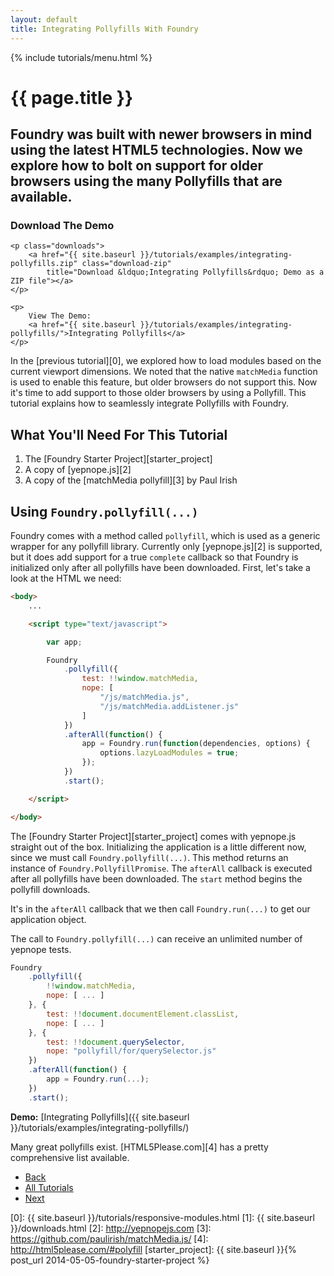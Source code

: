 ```yaml
---
layout: default
title: Integrating Pollyfills With Foundry
---
```


{% include tutorials/menu.html %}

# {{ page.title }}

<h2 class="intro">
    Foundry was built with newer browsers in mind using the latest HTML5
    technologies. Now we explore how to bolt on support for older browsers using
    the many Pollyfills that are available.
</h2>

<div class="info">
    <h3>Download The Demo</h3>

    <p class="downloads">
        <a href="{{ site.baseurl }}/tutorials/examples/integrating-pollyfills.zip" class="download-zip"
            title="Download &ldquo;Integrating Pollyfills&rdquo; Demo as a ZIP file"></a>
    </p>

    <p>
        View The Demo:
        <a href="{{ site.baseurl }}/tutorials/examples/integrating-pollyfills/">Integrating Pollyfills</a>
    </p>
</div>

In the [previous tutorial][0], we explored how to load modules based on the
current viewport dimensions. We noted that the native `matchMedia` function is
used to enable this feature, but older browsers do not support this. Now it's
time to add support to those older browsers by using a Pollyfill. This tutorial
explains how to seamlessly integrate Pollyfills with Foundry.

## What You'll Need For This Tutorial

1. The [Foundry Starter Project][starter_project]
2. A copy of [yepnope.js][2]
3. A copy of the [matchMedia pollyfill][3] by Paul Irish

## Using `Foundry.pollyfill(...)`

Foundry comes with a method called `pollyfill`, which is used as a generic
wrapper for any pollyfill library. Currently only [yepnope.js][2] is supported,
but it does add support for a true `complete` callback so that Foundry is
initialized only after all pollyfills have been downloaded. First, let's take a
look at the HTML we need:

```html
<body>
	...

	<script type="text/javascript">

		var app;

		Foundry
			.pollyfill({
				test: !!window.matchMedia,
				nope: [
					"/js/matchMedia.js",
					"/js/matchMedia.addListener.js"
				]
			})
			.afterAll(function() {
				app = Foundry.run(function(dependencies, options) {
					options.lazyLoadModules = true;
				});
			})
			.start();

	</script>

</body>
```

The [Foundry Starter Project][starter_project] comes with yepnope.js straight
out of the box. Initializing the application is a little different now, since we
must call `Foundry.pollyfill(...)`. This method returns an instance of
`Foundry.PollyfillPromise`. The `afterAll` callback is executed after all
pollyfills have been downloaded. The `start` method begins the pollyfill
downloads.

It's in the `afterAll` callback that we then call `Foundry.run(...)` to get our
application object.

The call to `Foundry.pollyfill(...)` can receive an unlimited number of yepnope
tests.

```javascript
Foundry
	.pollyfill({
		!!window.matchMedia,
		nope: [ ... ]
	}, {
		test: !!document.documentElement.classList,
		nope: [ ... ]
	}, {
		test: !!document.querySelector,
		nope: "pollyfill/for/querySelector.js"
	})
	.afterAll(function() {
		app = Foundry.run(...);
	})
	.start();
```

__Demo:__ [Integrating Pollyfills]({{ site.baseurl }}/tutorials/examples/integrating-pollyfills/)

Many great pollyfills exist. [HTML5Please.com][4] has a pretty comprehensive
list available.

<ul class="pagination">
    <li class="pagination-back"><a href="{{ site.baseurl }}/tutorials/responsive-modules.html" title="Back: Responsive Modules Using CSS3 Media Queries">Back</a></li>
    <li class="pagination-up"><a href="{{ site.baseurl }}/tutorials/">All Tutorials</a></li>
    <li class="pagination-next"><a href="{{ site.baseurl }}/tutorials/new-modules-on-the-fly.html" title="Next: Creating New Modules On The Fly">Next</a></li>
</ul>

[0]: {{ site.baseurl }}/tutorials/responsive-modules.html
[1]: {{ site.baseurl }}/downloads.html
[2]: http://yepnopejs.com
[3]: https://github.com/paulirish/matchMedia.js/
[4]: http://html5please.com/#polyfill
[starter_project]: {{ site.baseurl }}{% post_url 2014-05-05-foundry-starter-project %}
